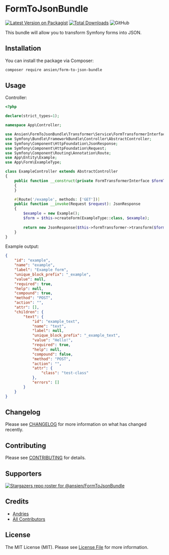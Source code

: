 # FormToJsonBundle

[comment]: <> (![GitHub Workflow Status &#40;branch&#41;]&#40;https://img.shields.io/github/workflow/status/ansien/FormToJsonBundle/Tests/master?label=Tests&logo=Tests&#41;)
[![Latest Version on Packagist](https://img.shields.io/packagist/v/ansien/form-to-json-bundle.svg)](https://packagist.org/packages/ansien/form-to-json-bundle)
[![Total Downloads](https://img.shields.io/packagist/dt/ansien/form-to-json-bundle.svg)](https://packagist.org/packages/ansien/form-to-json-bundle)
![GitHub](https://img.shields.io/github/license/ansien/FormToJsonBundle)

This bundle will allow you to transform Symfony forms into JSON.

## Installation
You can install the package via Composer:

```bash
composer require ansien/form-to-json-bundle
```

## Usage

Controller:
```php
<?php

declare(strict_types=1);

namespace App\Controller;

use Ansien\FormToJsonBundle\Transformer\Service\FormTransformerInterface;
use Symfony\Bundle\FrameworkBundle\Controller\AbstractController;
use Symfony\Component\HttpFoundation\JsonResponse;
use Symfony\Component\HttpFoundation\Request;
use Symfony\Component\Routing\Annotation\Route;
use App\Entity\Example;
use App\Form\ExampleType;

class ExampleController extends AbstractController
{
    public function __construct(private FormTransformerInterface $formTransformer) 
    {
    }

    #[Route('/example', methods: ['GET'])]
    public function __invoke(Request $request): JsonResponse
    {
        $example = new Example();
        $form = $this->createForm(ExampleType::class, $example);
        
        return new JsonResponse($this->formTransformer->transform($form));
    }
}
```

Example output:
```json
{
    "id": "example",
    "name": "example",
    "label": "Example form",
    "unique_block_prefix": "_example",
    "value": null,
    "required": true,
    "help": null,
    "compound": true,
    "method": "POST",
    "action": "",
    "attr": [],
    "children": {
        "text": {
            "id": "example_text",
            "name": "text",
            "label": null,
            "unique_block_prefix": "_example_text",
            "value": "Hello!",
            "required": true,
            "help": null,
            "compound": false,
            "method": "POST",
            "action": "",
            "attr": {
                "class": "test-class"
            },
            "errors": []
        }
    }
}
```

## Changelog
Please see [CHANGELOG](CHANGELOG.md) for more information on what has changed recently.

## Contributing
Please see [CONTRIBUTING](.github/CONTRIBUTING.md) for details.

## Supporters
[![Stargazers repo roster for @ansien/FormToJsonBundle](https://reporoster.com/stars/ansien/FormToJsonBundle)](https://github.com/ansien/FormToJsonBundle/stargazers)

## Credits
- [Andries](https://github.com/ansien)
- [All Contributors](../../contributors)

## License

The MIT License (MIT). Please see [License File](LICENSE.md) for more information.
